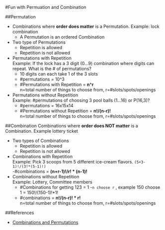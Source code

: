 #Fun with Permuation and Combination

##Permutation
* Combinations where **order does matter** is a Permutation. Example: lock combination  
  - A Permutation is an ordered Combination  
* Two type of Permutations  
  - Repetition is allowed  
  - Repetition is not allowed    
* Permutations with Repetition  
  Example: If the lock has a 3 digit (0...9) combination where digits can repeat. What is the # of permutations?
  - 10 digits can each take 1 of the 3 slots 
  - #permutations = 10^3 
  - #Permutations with Repetition = **n^r**  
    n=total number of things to choose from, r=#slots/spots/openings 
* Permutations without Repetition  
  Example: #permutations of choosing 3 pool balls (1...16) or P(16,3)? 
  - #permutations = 16x15x14
  - #Permutations without Repetition = **n!/(n-r)!**  
    n=total number of things to choose from, r=#slots/spots/openings  

##Combination
Combinations where **order does NOT matter** is a Combination. Example lottery ticket
* Two types of Combinations  
  - Repetition is allowed  
  - Repetition is not allowed    
* Combinations with Repetition  
  Example: Pick 3 scoops from 5 different ice-cream flavors. `(5+3-1)!/(3!*(5-1)!)`  
  -#combinations = **(n+r-1)!/r! * (n-1)!**  
* Combinations without Repetition  
  Example: Lottery, Committee members   
  - #Combinations for getting 123 = 1 
  -`n choose r` , example 150 choose 1 = 150!/(150-1)!*1!
  - #combinations = **n!/(n-r)! * r!**  
    n=total number of things to choose from, r=#slots/spots/openings  
  




##References
* [Combinations and Permutations](https://www.mathsisfun.com/combinatorics/combinations-permutations.html)